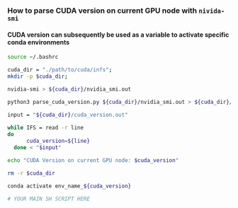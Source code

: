 ### How to parse CUDA version on current GPU node with `nivida-smi`
#### CUDA version can subsequently be used as a variable to activate specific conda environments


```bash
source ~/.bashrc

cuda_dir = "./path/to/cuda/infs";
mkdir -p $cuda_dir;

nvidia-smi > ${cuda_dir}/nvidia_smi.out

python3 parse_cuda_version.py ${cuda_dir}/nvidia_smi.out > ${cuda_dir}/cuda_version.out
 
input = "${cuda_dir}/cuda_version.out"

while IFS = read -r line
do
      cuda_version=${line}
  done < "$input"

echo "CUDA Version on current GPU node: $cuda_version"

rm -r $cuda_dir
 
conda activate env_name_${cuda_version}

# YOUR MAIN SH SCRIPT HERE
```
